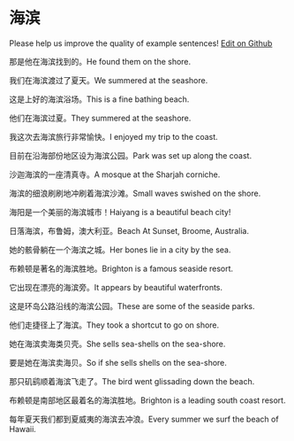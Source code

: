 # 海滨

Please help us improve the quality of example sentences! [Edit on Github](https://github.com/jiyushe/jiyu-example-sentence-source/blob/main/chinese/haibin.md)

<p><span class="chinese">那是他在海滨找到的。</span><span class="english">He found them on the shore.</span></p>

<p><span class="chinese">我们在海滨渡过了夏天。</span><span class="english">We summered at the seashore.</span></p>

<p><span class="chinese">这是上好的海滨浴场。</span><span class="english">This is a fine bathing beach.</span></p>

<p><span class="chinese">他们在海滨过夏。</span><span class="english">They summered at the seashore.</span></p>

<p><span class="chinese">我这次去海滨旅行非常愉快。</span><span class="english">I enjoyed my trip to the coast.</span></p>

<p><span class="chinese">目前在沿海部份地区设为海滨公园。</span><span class="english">Park was set up along the coast.</span></p>

<p><span class="chinese">沙迦海滨的一座清真寺。</span><span class="english">A mosque at the Sharjah corniche.</span></p>

<p><span class="chinese">海滨的细浪刷刷地冲刷着海滨沙滩。</span><span class="english">Small waves swished on the shore.</span></p>

<p><span class="chinese">海阳是一个美丽的海滨城市！</span><span class="english">Haiyang is a beautiful beach city!</span></p>

<p><span class="chinese">日落海滨，布鲁姆，澳大利亚。</span><span class="english">Beach At Sunset, Broome, Australia.</span></p>

<p><span class="chinese">她的骸骨躺在一个海滨之城。</span><span class="english">Her bones lie in a city by the sea.</span></p>

<p><span class="chinese">布赖顿是著名的海滨胜地。</span><span class="english">Brighton is a famous seaside resort.</span></p>

<p><span class="chinese">它出现在漂亮的海滨旁。</span><span class="english">It appears by beautiful waterfronts.</span></p>

<p><span class="chinese">这是环岛公路沿线的海滨公园。</span><span class="english">These are some of the seaside parks.</span></p>

<p><span class="chinese">他们走捷径上了海滨。</span><span class="english">They took a shortcut to go on shore.</span></p>

<p><span class="chinese">她在海滨卖海类贝壳。</span><span class="english">She sells sea-shells on the sea-shore.</span></p>

<p><span class="chinese">要是她在海滨卖海贝。</span><span class="english">So if she sells shells on the sea-shore.</span></p>

<p><span class="chinese">那只矶鹞顺着海滨飞走了。</span><span class="english">The bird went glissading down the beach.</span></p>

<p><span class="chinese">布赖顿是南部地区最着名的海滨胜地。</span><span class="english">Brighton is a leading south coast resort.</span></p>

<p><span class="chinese">每年夏天我们都到夏威夷的海滨去冲浪。</span><span class="english">Every summer we surf the beach of Hawaii.</span></p>

